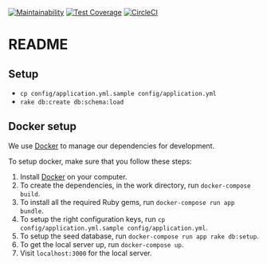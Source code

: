 [![Maintainability](https://api.codeclimate.com/v1/badges/e09a5504797192cd6b77/maintainability)](https://codeclimate.com/github/pulang-mengundi/pulang_mengundi/maintainability) [![Test Coverage](https://api.codeclimate.com/v1/badges/e09a5504797192cd6b77/test_coverage)](https://codeclimate.com/github/pulang-mengundi/pulang_mengundi/test_coverage) [![CircleCI](https://circleci.com/gh/pulang-mengundi/pulang_mengundi/tree/master.svg?style=svg)](https://circleci.com/gh/pulang-mengundi/pulang_mengundi/tree/master)

# README

## Setup

* `cp config/application.yml.sample config/application.yml`
* `rake db:create db:schema:load`

## Docker setup

We use [Docker](https://www.docker.com/community-edition) to manage our dependencies for development.

To setup docker, make sure that you follow these steps:

1.  Install [Docker](https://www.docker.com/community-edition#/download) on your computer.
2.  To create the dependencies, in the work directory, run `docker-compose build`.
3.  To install all the required Ruby gems, run `docker-compose run app bundle`.
4.  To setup the right configuration keys, run `cp config/application.yml.sample config/application.yml`.
5.  To setup the seed database, run `docker-compose run app rake db:setup`.
6.  To get the local server up, run `docker-compose up`.
7.  Visit `localhost:3000` for the local server.
